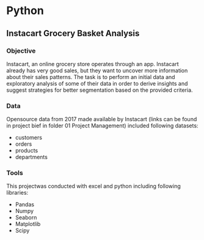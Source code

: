 # Python
## Instacart Grocery Basket Analysis
### Objective
Instacart, an online grocery store operates through an app. Instacart already has very good sales, but they want to uncover more information about their sales patterns. The task is to perform an initial data and exploratory analysis of some of their data in order to derive insights and suggest strategies for better segmentation based on the provided criteria.

### Data
Opensource data from 2017 made available by Instacart (links can be found in project bief in folder 01 Project Management) included following datasets:
- customers
- orders
- products
- departments

### Tools
This projectwas conducted with excel and python including following libraries:
- Pandas
- Numpy
- Seaborn
- Matplotlib
- Scipy
